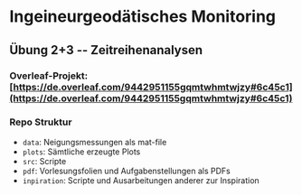 # Ingeineurgeodätisches Monitoring

## Übung 2+3 -- Zeitreihenanalysen

### Overleaf-Projekt: [https://de.overleaf.com/9442951155gqmtwhmtwjzy#6c45c1](https://de.overleaf.com/9442951155gqmtwhmtwjzy#6c45c1)

  

### Repo Struktur 
- ```data```: Neigungsmessungen als mat-file
- ```plots```: Sämtliche erzeugte Plots
- ```src```:  Scripte
- ```pdf```: Vorlesungsfolien und Aufgabenstellungen als PDFs
- ```inpiration```: Scripte und Ausarbeitungen anderer zur Inspiration
